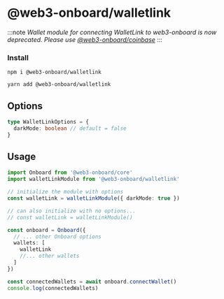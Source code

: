 <script context="module">
import { Tabs, TabPanel } from '@vitebook/client/components/tabs';

const frameworks = ['npm', 'yarn'];
</script>

# @web3-onboard/walletlink

:::note
_Wallet module for connecting WalletLink to web3-onboard is now deprecated. Please use [@web3-onboard/coinbase](./coinbase.md)_
:::


### Install

<Tabs values={frameworks}>
  <TabPanel value="npm">

```
npm i @web3-onboard/walletlink
```

  </TabPanel>
  <TabPanel value="yarn">

```
yarn add @web3-onboard/walletlink
```

  </TabPanel>
</Tabs>

## Options

```typescript
type WalletLinkOptions = {
  darkMode: boolean // default = false
}
```

## Usage

```typescript
import Onboard from '@web3-onboard/core'
import walletLinkModule from '@web3-onboard/walletlink'

// initialize the module with options
const walletLink = walletLinkModule({ darkMode: true })

// can also initialize with no options...
// const walletLink = walletLinkModule()

const onboard = Onboard({
  // ... other Onboard options
  wallets: [
    walletLink
    //... other wallets
  ]
})

const connectedWallets = await onboard.connectWallet()
console.log(connectedWallets)
```